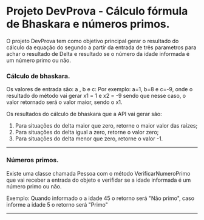 # Projeto DevProva - Cálculo fórmula de Bhaskara e números primos. 


O projeto DevProva tem como objetivo principal gerar o resultado do cálculo da equação do segundo a partir da entrada de três parametros para achar o resultado de Delta e resultado se o número da idade informada é um número primo ou não. 

### Cálculo de bhaskara.

Os valores de entrada são: a , b e c: Por exemplo:  a=1, b=8 e c=-9, onde o resultado do método vai gerar x1 = 1 e x2 = -9 sendo que nesse caso, o valor retornado será o valor maior, sendo o x1. 

Os resultados do cálculo de bhaskara que a API vai gerar são: 

1. Para situações do delta maior que zero, retorne o maior valor das raízes;
2. Para situações do delta igual a zero, retorne o valor zero;
3. Para situações do delta menor que zero, retorne o valor -1.

***

### Números primos.

Existe uma classe chamada Pessoa com o método VerificarNumeroPrimo que vai receber a entrada do objeto e verifidar se a idade informada é um número primo ou não. 

Exemplo: Quando informado o a idade 45 o retorno será "Não primo", caso informe a idade 5 o retorno será "Primo"


***
